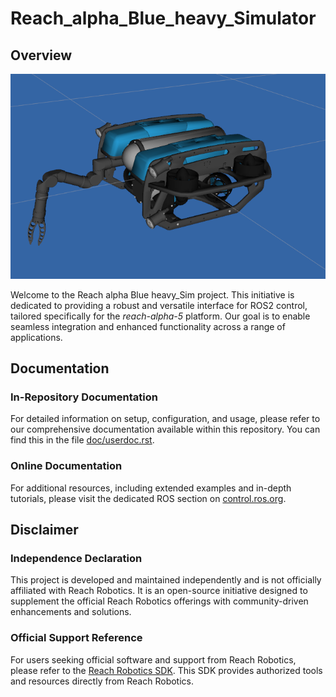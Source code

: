 # Reach_alpha_Blue_heavy_Simulator

## Overview
![alt text](./doc/uvms.png?raw=true "Reach Alpha Blue")

Welcome to the Reach alpha Blue heavy_Sim project. This initiative is dedicated to providing a robust and versatile interface for ROS2 control, tailored specifically for the *reach-alpha-5* platform. Our goal is to enable seamless integration and enhanced functionality across a range of applications.

## Documentation

### In-Repository Documentation

For detailed information on setup, configuration, and usage, please refer to our comprehensive documentation available within this repository. You can find this in the file [doc/userdoc.rst](doc/userdoc.rst).

### Online Documentation

For additional resources, including extended examples and in-depth tutorials, please visit the dedicated ROS section on [control.ros.org](https://control.ros.org/master/doc/ros2_control_demos/example_3/doc/userdoc.html).

## Disclaimer

### Independence Declaration

This project is developed and maintained independently and is not officially affiliated with Reach Robotics. It is an open-source initiative designed to supplement the official Reach Robotics offerings with community-driven enhancements and solutions.

### Official Support Reference

For users seeking official software and support from Reach Robotics, please refer to the [Reach Robotics SDK](https://github.com/Reach-Robotics/reach_robotics_sdk/tree/master). This SDK provides authorized tools and resources directly from Reach Robotics.
